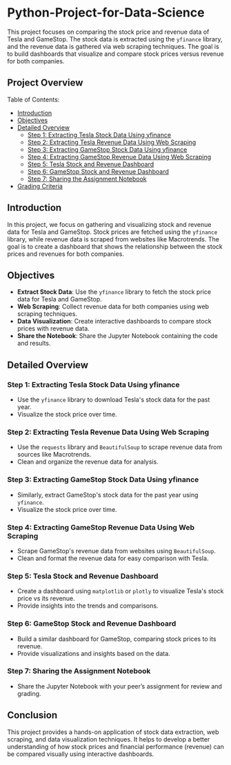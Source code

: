 # Python-Project-for-Data-Science

This project focuses on comparing the stock price and revenue data of Tesla and GameStop. The stock data is extracted using the `yfinance` library, and the revenue data is gathered via web scraping techniques. The goal is to build dashboards that visualize and compare stock prices versus revenue for both companies.

## Project Overview

Table of Contents:
- [Introduction](#introduction)
- [Objectives](#objectives)
- [Detailed Overview](#detailed-overview)
  - [Step 1: Extracting Tesla Stock Data Using yfinance](#step-1-extracting-tesla-stock-data-using-yfinance)
  - [Step 2: Extracting Tesla Revenue Data Using Web Scraping](#step-2-extracting-tesla-revenue-data-using-web-scraping)
  - [Step 3: Extracting GameStop Stock Data Using yfinance](#step-3-extracting-gamestop-stock-data-using-yfinance)
  - [Step 4: Extracting GameStop Revenue Data Using Web Scraping](#step-4-extracting-gamestop-revenue-data-using-web-scraping)
  - [Step 5: Tesla Stock and Revenue Dashboard](#step-5-tesla-stock-and-revenue-dashboard)
  - [Step 6: GameStop Stock and Revenue Dashboard](#step-6-gamestop-stock-and-revenue-dashboard)
  - [Step 7: Sharing the Assignment Notebook](#step-7-sharing-the-assignment-notebook)
- [Grading Criteria](#grading-criteria)

## Introduction

In this project, we focus on gathering and visualizing stock and revenue data for Tesla and GameStop. Stock prices are fetched using the `yfinance` library, while revenue data is scraped from websites like Macrotrends. The goal is to create a dashboard that shows the relationship between the stock prices and revenues for both companies.

## Objectives

- **Extract Stock Data**: Use the `yfinance` library to fetch the stock price data for Tesla and GameStop.
- **Web Scraping**: Collect revenue data for both companies using web scraping techniques.
- **Data Visualization**: Create interactive dashboards to compare stock prices with revenue data.
- **Share the Notebook**: Share the Jupyter Notebook containing the code and results.

## Detailed Overview

### Step 1: Extracting Tesla Stock Data Using yfinance
- Use the `yfinance` library to download Tesla's stock data for the past year.
- Visualize the stock price over time.

### Step 2: Extracting Tesla Revenue Data Using Web Scraping
- Use the `requests` library and `BeautifulSoup` to scrape revenue data from sources like Macrotrends.
- Clean and organize the revenue data for analysis.

### Step 3: Extracting GameStop Stock Data Using yfinance
- Similarly, extract GameStop's stock data for the past year using `yfinance`.
- Visualize the stock price over time.

### Step 4: Extracting GameStop Revenue Data Using Web Scraping
- Scrape GameStop's revenue data from websites using `BeautifulSoup`.
- Clean and format the revenue data for easy comparison with Tesla.

### Step 5: Tesla Stock and Revenue Dashboard
- Create a dashboard using `matplotlib` or `plotly` to visualize Tesla's stock price vs its revenue.
- Provide insights into the trends and comparisons.

### Step 6: GameStop Stock and Revenue Dashboard
- Build a similar dashboard for GameStop, comparing stock prices to its revenue.
- Provide visualizations and insights based on the data.

### Step 7: Sharing the Assignment Notebook
- Share the Jupyter Notebook with your peer’s assignment for review and grading.

## Conclusion

This project provides a hands-on application of stock data extraction, web scraping, and data visualization techniques. It helps to develop a better understanding of how stock prices and financial performance (revenue) can be compared visually using interactive dashboards.
